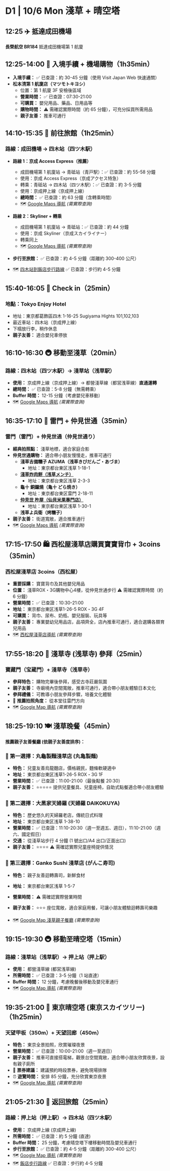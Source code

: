 # D1 | 10/6 Mon 淺草 + 晴空塔
<!--測試更-->
## **12:25** ✈️ 抵達成田機場

**長榮航空 BR184** 抵達成田機場第 1 航廈

## **12:25-14:00** 🚪 入境手續 + 機場購物（**1h35min**）

- **入境手續：** ✅ 已查證：約 30-45 分鐘（使用 Visit Japan Web 快速通關）
- **松本清第 1 航廈店（マツモトキヨシ）**
  - 位置：第 1 航廈 3F 安檢後區域
  - **營業時間：** ✅ 已查證：07:30-21:00
  - **可購買：** 嬰兒用品、藥品、日用品等
  - **購物時間：** ⚠️ 需確認實際時間（約 65 分鐘），可充分採買所需用品
  - **親子友善：** 推車可通行

## **14:10-15:35** 🚆 前往旅館（**1h25min**）

### 路線：成田機場 → 四木站（四ツ木駅）

- **路線 1：京成 Access Express（推薦）**
  - 成田機場第 1 航廈站 → 青砥站（青戸駅）：✅ 已查證：約 55-58 分鐘
  - 使用：京成 Access Express（京成アクセス特急）
  - 轉乘：青砥站 → 四木站（四ツ木駅）：✅ 已查證：約 3-5 分鐘
  - 使用：京成押上線（京成押上線）
  - **總時間：** ✅ 已查證：約 63 分鐘（含轉乘時間）
  - 🗺️ [Google Maps 導航](https://www.google.com/maps/dir/成田国際空港第1ターミナル/青砥駅/四ツ木駅?travelmode=transit)
    *(需實際查詢)*

- **路線 2：Skyliner + 轉乘**
  - 成田機場第 1 航廈站 → 青砥站：✅ 已查證：約 44 分鐘
  - 使用：京成 Skyliner（京成スカイライナー）
  - 轉乘同上
  - 🗺️ [Google Maps 導航](https://www.google.com/maps/dir/成田国際空港第1ターミナル/青砥駅/四ツ木駅?travelmode=transit)
    *(需實際查詢)*

- **步行至旅館：** ✅ 已查證：約 4-5 分鐘（距離約 300-400 公尺）
- 🗺️ [四木站到飯店步行路線](https://www.google.com/maps/dir/四ツ木駅/日本〒124-0011+Tokyo,+Katsushika+City,+Yotsugi,+1+Chome−16−25?travelmode=walking)
  ✅ 已查證：步行約 4-5 分鐘

## **15:40-16:05** 🏨 Check in（**25min**）

### 地點：Tokyo Enjoy Hotel

- 地址：東京都葛飾區四木 1-16-25 Sugiyama Hights 101,102,103
- 最近車站：四木站（京成押上線）
- 下榻放行李，稍作休息
- **親子友善：** 適合嬰兒車停放

## **16:10-16:30** 🚇 移動至淺草（**20min**）

### 路線：四木站（四ツ木駅）→ 淺草站（浅草駅）

- **使用：** 京成押上線（京成押上線）→ 都營淺草線（都営浅草線）**直通運轉**
- **總時間：** ✅ 已查證：5-8 分鐘（無需轉乘）
- **Buffer 時間：** 12-15 分鐘（考慮嬰兒車移動）
- 🗺️ [Google Maps 導航](https://www.google.com/maps/dir/四ツ木駅/浅草駅?travelmode=transit)
  *(需實際查詢)*

## **16:35-17:10** 🌅 雷門 + 仲見世通（**35min**）

### 雷門（雷門）+ 仲見世通（仲見世通り）

- **經典拍照點：** 淺草地標，適合家庭合影
- **仲見世通購物：** 適合帶小朋友慢慢走，推車可通行
  - **淺草吉備糰子 AZUMA（浅草きびだんご・あづま）**
    - 地址：東京都台東区浅草 1-18-1
  - **[淺草炸肉餅（浅草メンチ）](https://asamen.com)**
    - 地址：東京都台東区浅草 2-3-3
  - **龜十 銅鑼燒（亀十 どら焼き）**
    - 地址：東京都台東区雷門 2-18-11
  - **[仲見世 杵屋（仙貝米果專門店）](https://www.nakamise-kineya.com)**
    - 地址：東京都台東区浅草 1-30-1
  - **浅草よ兵衛（烤糰子）**
- **親子友善：** 街道寬敞，適合推車通行
- 🗺️ [Google Maps 導航](https://www.google.com/maps/dir/浅草駅/雷門?travelmode=walking)
  *(需實際查詢)*

## **17:15-17:50** 🛍️ 西松屋淺草店購買寶寶背巾 + 3coins（**35min**）

### 西松屋淺草店 3coins（西松屋）

- **重要採購：** 寶寶背巾及其他嬰兒用品
- **位置：** 淺草ROX・3G購物中心4樓，從仲見世通步行 ⚠️ 需確認實際時間（約 6 分鐘）
- **營業時間：** ✅ 已查證：10:30-21:00
- **地址：** 東京都台東区浅草1-26-5 ROX・3G 4F
- **可購買：** 背巾、尿布、奶瓶、嬰兒服裝、玩具等
- **親子友善：** 專業嬰幼兒用品店，品項齊全，店內推車可通行，適合選購各類育兒用品
- 🗺️ [西松屋淺草店導航](https://www.google.com/maps/dir/雷門/西松屋+浅草) *(需實際查詢)*

## **17:55-18:20** 🏮 淺草寺 (浅草寺) 參拜（**25min**）

### 寶藏門（宝蔵門）+ 淺草寺（浅草寺）

- **參拜特色：** 購物完畢後參拜，感受古寺莊嚴氛圍
- **親子友善：** 寺廟境內空間寬敞，推車可通行，適合帶小朋友體驗日本文化
- **參拜禮儀：** 可教導小朋友參拜步驟，培養文化體驗
- 📸 **推薦拍照角度：** 從本堂往雷門方向
- 🗺️ [Google Map 導航](https://www.google.com/maps/dir/西松屋+浅草/浅草寺?travelmode=walking)
  *(需實際查詢)*

## **18:25-19:10** 🍽️ 淺草晚餐（**45min**）

**推薦親子友善餐廳 (依親子友善度排序)：**

### 🥇 第一選擇：丸龜製麵淺草店 (丸亀製麺)

- **特色：** 兒童友善烏龍麵店，價格親民，麵條軟硬適中
- **地址：** 東京都台東区浅草1-26-5 ROX・3G 1F
- **營業時間：** ✅ 已查證：11:00-21:00（最後點餐 20:30）
- **親子友善：** ⭐⭐⭐⭐⭐ 提供兒童餐具、兒童座椅，自助式點餐適合帶小朋友體驗

### 🥈 第二選擇：大黑家天婦羅 (天婦羅 DAIKOKUYA)

- **特色：** 歷史悠久的天婦羅老店，傳統日式料理
- **地址：** 東京都台東区浅草 1-38-10
- **營業時間：** ✅ 已查證：11:10-20:30（週一至週五、週日），11:10-21:00（週六、國定假日）
- **交通：** 從淺草站步行 4 分鐘 (1 號出口/A4 出口/正面出口)
- **親子友善：** ⭐⭐⭐⭐ ⚠️ 需確認實際兒童座椅提供情況

### 🥉 第三選擇：Ganko Sushi 淺草店 (がんこ寿司)

- **特色：** 親子友善迴轉壽司，新鮮食材
- **地址：** 東京都台東区浅草 1-5-7
- **營業時間：** ⚠️ 需確認實際營業時間
- **親子友善：** ⭐⭐⭐ 座位寬敞，適合家庭用餐，可讓小朋友體驗迴轉壽司樂趣

- 🗺️ [Google Map 淺草親子餐廳](https://www.google.com/maps/search/親子友善餐廳+浅草) *(需實際查詢)*

## **19:15-19:30** 🚇 移動至晴空塔（**15min**）

### 路線：淺草站（浅草駅）→ 押上站（押上駅）

- **使用：** 都營淺草線 (都営浅草線)
- **所需時間：** ✅ 已查證：3-5 分鐘（1 站直達）
- **Buffer 時間：** 12 分鐘，考慮晚餐後移動及嬰兒車通行
- 🗺️ [Google Map 導航](https://www.google.com/maps/dir/浅草駅/押上駅?travelmode=transit)
  *(需實際查詢)*

## **19:35-21:00** 🗼 東京晴空塔 (東京スカイツリー)（**1h25min**）

### 天望甲板（350m）+ 天望回廊（450m）

- **特色：** 東京全景拍照，欣賞璀璨夜景
- **營業時間：** ✅ 已查證：10:00-21:00（週一至週日）
- **親子友善：** 推車可直接搭電梯，觀景台空間寬敞，適合帶小朋友欣賞夜景，設有親子廁所
- 🎫 **票券建議：** 建議預約時段票券，避免現場排隊
- ⏰ **遊覽時間：** 安排 85 分鐘，充分欣賞東京夜景
- 🗺️ [Google Map 導航](https://www.google.com/maps/dir/押上駅/東京スカイツリー?travelmode=walking)
  *(需實際查詢)*

## **21:05-21:30** 🏨 返回旅館（**25min**）

### 路線：押上站（押上駅）→ 四木站（四ツ木駅）

- **使用：** 京成押上線 (京成押上線)
- **所需時間：** ✅ 已查證：約 5 分鐘 (直達)
- **Buffer 時間：** 25 分鐘，考慮晴空塔下樓移動時間及嬰兒車通行
- **步行至旅館：** ✅ 已查證：約 4-5 分鐘（距離約 300-400 公尺）
- 🗺️ [Google Map 導航](https://www.google.com/maps/dir/押上駅/四ツ木駅?travelmode=transit)
  *(需實際查詢)*
- 🗺️ [飯店步行路線](https://www.google.com/maps/dir/四ツ木駅/日本〒124-0011+Tokyo,+Katsushika+City,+Yotsugi,+1+Chome−16−25?travelmode=walking)
  ✅ 已查證：步行約 4-5 分鐘
